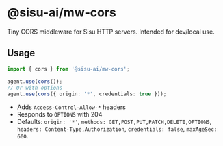 # @sisu-ai/mw-cors

Tiny CORS middleware for Sisu HTTP servers. Intended for dev/local use.

## Usage

```ts
import { cors } from '@sisu-ai/mw-cors';

agent.use(cors());
// Or with options
agent.use(cors({ origin: '*', credentials: true }));
```

- Adds `Access-Control-Allow-*` headers
- Responds to `OPTIONS` with 204
- Defaults: `origin: '*'`, `methods: GET,POST,PUT,PATCH,DELETE,OPTIONS`, `headers: Content-Type,Authorization`, `credentials: false`, `maxAgeSec: 600`.

